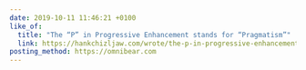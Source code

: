 ```yaml
---
date: 2019-10-11 11:46:21 +0100
like_of:
  title: "The “P” in Progressive Enhancement stands for “Pragmatism”"
  link: https://hankchizljaw.com/wrote/the-p-in-progressive-enhancement-stands-for-pragmatism/
posting_method: https://omnibear.com
---
```

